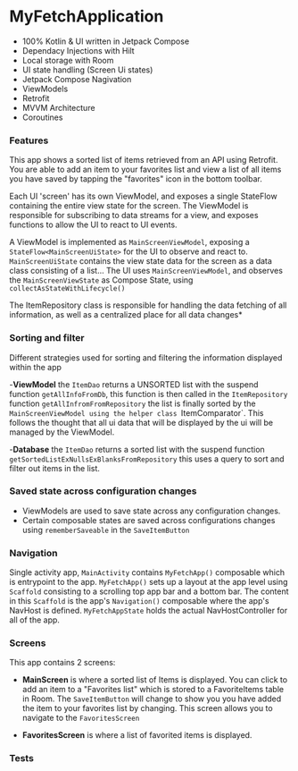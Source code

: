 # MyFetchApplication

- 100% Kotlin & UI written in Jetpack Compose 
- Dependacy Injections with Hilt 
- Local storage with Room
- UI state handling (Screen Ui states)
- Jetpack Compose Nagivation
- ViewModels
- Retrofit
- MVVM Architecture
- Coroutines

### Features
This app shows a sorted list of items retrieved from an API using Retrofit. You are able to add an item to your favorites list and view a list of all items you have saved by tapping the "favorites" icon in the bottom toolbar.

Each UI 'screen' has its own ViewModel, and exposes a single StateFlow containing the entire view state for the screen. 
The ViewModel is responsible for subscribing to  data streams  for a view, and exposes functions to allow the UI to react to UI events.

A ViewModel is implemented as `MainScreenViewModel`, exposing a `StateFlow<MainScreenUiState>` for the UI to observe and react to. 
`MainScreenUiState` contains the view state data for the screen as a data class consisting of a list...
The UI uses `MainScreenViewModel`, and observes the `MainScreenViewState` as Compose State, using `collectAsStateWithLifecycle()`

The ItemRepository class is responsible for handling the data fetching of all information, as well as a centralized place for all data changes*

### Sorting and filter
Different strategies used for sorting and filtering the information displayed within the app

-__ViewModel__ the `ItemDao` returns a UNSORTED list with the suspend function `getAllInfoFromDb`, this function is then called in the `ItemRepository` function `getAllInfromFromRepository` the list is finally sorted by the `MainScreenViewModel using the helper class `ItemComparator`. This follows the thought that all ui data that will be displayed by the ui will be managed by the ViewModel.

-__Database__ the `ItemDao` returns a sorted list with the suspend function `getSortedListExNullsExBlanksFromRepository` this uses a query to sort and filter out items in the list.


### Saved state across configuration changes
- ViewModels are used to save state across any configuration changes.
- Certain composable states are saved across configurations changes using `rememberSaveable` in the `SaveItemButton`

### Navigation
Single activity app, `MainActivity` contains `MyFetchApp()` composable which is entrypoint to the app. 
`MyFetchApp()` sets up a layout at the app level using  `Scaffold` consisting to a scrolling top app bar and a bottom bar. The content in this `Scaffold`
is the app's `Navigation()` composable where the app's NavHost is defined. `MyFetchAppState` holds the actual NavHostController for all of the app.

### Screens
This app contains 2 screens:
- __MainScreen__ is where a sorted list of Items is displayed. You can click to add an item to a "Favorites list" which is stored to a FavoriteItems table in Room. The `SaveItemButton` will change to show you you have added the item to your favorites list by changing. This screen allows you to navigate to the `FavoritesScreen`

- __FavoritesScreen__ is where a list of favorited items is displayed. 

### Tests





